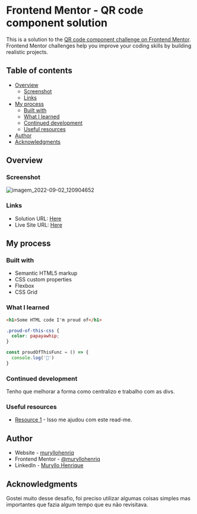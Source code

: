 # Frontend Mentor - QR code component solution

This is a solution to the [QR code component challenge on Frontend Mentor](https://www.frontendmentor.io/challenges/qr-code-component-iux_sIO_H). Frontend Mentor challenges help you improve your coding skills by building realistic projects. 

## Table of contents

- [Overview](#overview)
  - [Screenshot](#screenshot)
  - [Links](#links)
- [My process](#my-process)
  - [Built with](#built-with)
  - [What I learned](#what-i-learned)
  - [Continued development](#continued-development)
  - [Useful resources](#useful-resources)
- [Author](#author)
- [Acknowledgments](#acknowledgments)

## Overview

### Screenshot

![imagem_2022-09-02_120904652](https://user-images.githubusercontent.com/105292489/188179431-63da9b13-5635-4a8f-96a3-e46f4538d2c4.png)

### Links

- Solution URL: [Here](https://github.com/muryllohenriq/QR-code-component-solution-Using-CSS)
- Live Site URL: [Here](https://muryllohenriq.github.io/QR-code-component-solution-Using-CSS/)

## My process

### Built with

- Semantic HTML5 markup
- CSS custom properties
- Flexbox
- CSS Grid

### What I learned

```html
<h1>Some HTML code I'm proud of</h1>
```
```css
.proud-of-this-css {
  color: papayawhip;
}
```
```js
const proudOfThisFunc = () => {
  console.log('🎉')
}
```
### Continued development

Tenho que melhorar a forma como centralizo e trabalho com as divs.

### Useful resources

- [Resource 1](https://www.markdownguide.org) - Isso me ajudou com este read-me.

## Author

- Website - [muryllohenriq](https://github.com/muryllohenriq)
- Frontend Mentor - [@muryllohenriq](https://www.frontendmentor.io/profile/muryllohenriq)
- LinkedIn - [Muryllo Henrique](https://www.linkedin.com/in/muryllo-henrique-567a0b228/)

## Acknowledgments

Gostei muito desse desafio, foi preciso utilizar algumas coisas simples mas importantes que fazia algum tempo que eu não revisitava.
